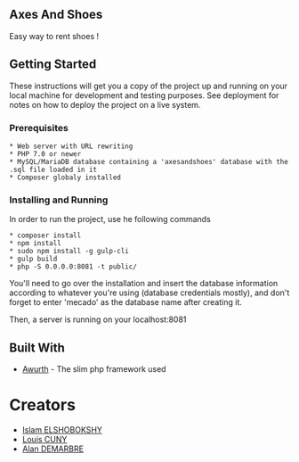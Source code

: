 ## Axes And Shoes

Easy way to rent shoes !

## Getting Started

These instructions will get you a copy of the project up and running on your local machine for development and testing purposes. See deployment for notes on how to deploy the project on a live system.

### Prerequisites
```
* Web server with URL rewriting
* PHP 7.0 or newer
* MySQL/MariaDB database containing a 'axesandshoes' database with the .sql file loaded in it 
* Composer globaly installed
```
### Installing and Running

In order to run the project, use he following commands

```
* composer install
* npm install
* sudo npm install -g gulp-cli
* gulp build
* php -S 0.0.0.0:8081 -t public/
```

You'll need to go over the installation and insert the database information according to whatever you're using (database credentials mostly), and don't forget to enter 'mecado' as the database name after creating it.

Then, a server is running on your localhost:8081


## Built With

* [Awurth](https://github.com/awurth/Slim) - The slim php framework used

# Creators

* [Islam ELSHOBOKSHY](https://github.com/elshobokshy)
* [Louis CUNY](https://github.com/louis-cuny)
* [Alan DEMARBRE](https://github.com/demarbre1u)
